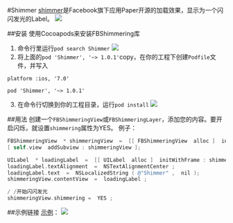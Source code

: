 #Shimmer
[shimmer](https://github.com/facebook/Shimmer)是Facebook旗下应用Paper开源的加载效果，显示为一个闪闪发光的Label。
![](https://raw.github.com/zt1991616/blog/master/Image/14032002.gif)

##安装
使用Cocoapods来安装FBShimmering库
1. 命令行里运行`pod search Shimmer`
![](https://raw.github.com/zt1991616/blog/master/Image/14032003.png)
2. 将上面的`pod 'Shimmer', '~> 1.0.1'`copy，在你的工程下创建`Podfile`文件，并写入
```
platform :ios, '7.0'

pod 'Shimmer', '~> 1.0.1'
```
3. 在命令行切换到你的工程目录，运行`pod install`
![](https://raw.github.com/zt1991616/blog/master/Image/14032001.png)

##用法
创建一个`FBShimmeringView`或`FBShimmeringLayer`，添加您的内容。要开启闪烁，就设置`shimmering`属性为YES。
例子：
```Objective-C
FBShimmeringView  * shimmeringView  =  [[ FBShimmeringView  alloc ]  initWithFrame : self.view.bounds ]; 
[ self.view  addSubview : shimmeringView ];

UILabel  * loadingLabel  =  [[ UILabel  alloc ]  initWithFrame : shimmeringView.bounds ]; 
loadingLabel.textAlignment  =  NSTextAlignmentCenter ; 
loadingLabel.text  =  NSLocalizedString ( @"Shimmer" ,  nil ); 
shimmeringView.contentView  =  loadingLabel ;

/ /开始闪闪发光
shimmeringView.shimmering =  YES ;
```

##示例链接
[示例](https://github.com/zt1991616/ShimmerDemo)：
![](https://raw.github.com/zt1991616/blog/master/Image/14032004.gif)